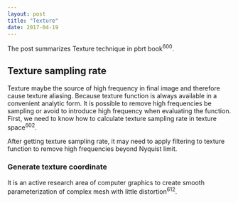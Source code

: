 ```yaml
---
layout: post
title: "Texture"
date: 2017-04-19
---
```


The post summarizes Texture technique in pbrt book<sup>600</sup>.


## Texture sampling rate

Texture maybe the source of high frequency in final image and therefore cause texture aliasing.
Because texture function is always available in a convenient analytic form. It is possible to
remove high frequencies be sampling or avoid to introduce high frequency when evaluating the function.
First, we need to know how to calculate texture sampling rate in texture space<sup>602</sup>.

After getting texture sampling rate, it may need to apply filtering to texture function to remove high
frequencies beyond Nyquist limit.

### Generate texture coordinate
It is an active research area of computer graphics to create smooth parameterization of complex mesh with
little distortion<sup>612</sup>.


